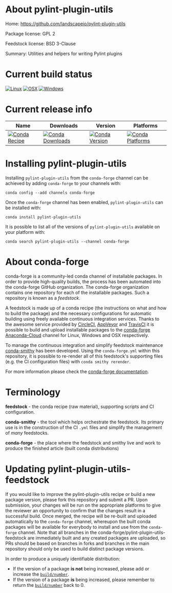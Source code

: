 About pylint-plugin-utils
=========================

Home: https://github.com/landscapeio/pylint-plugin-utils

Package license: GPL 2

Feedstock license: BSD 3-Clause

Summary: Utilities and helpers for writing Pylint plugins



Current build status
====================

[![Linux](https://img.shields.io/circleci/project/github/conda-forge/pylint-plugin-utils-feedstock/master.svg?label=Linux)](https://circleci.com/gh/conda-forge/pylint-plugin-utils-feedstock)
[![OSX](https://img.shields.io/travis/conda-forge/pylint-plugin-utils-feedstock/master.svg?label=macOS)](https://travis-ci.org/conda-forge/pylint-plugin-utils-feedstock)
[![Windows](https://img.shields.io/appveyor/ci/conda-forge/pylint-plugin-utils-feedstock/master.svg?label=Windows)](https://ci.appveyor.com/project/conda-forge/pylint-plugin-utils-feedstock/branch/master)

Current release info
====================

| Name | Downloads | Version | Platforms |
| --- | --- | --- | --- |
| [![Conda Recipe](https://img.shields.io/badge/recipe-pylint--plugin--utils-green.svg)](https://anaconda.org/conda-forge/pylint-plugin-utils) | [![Conda Downloads](https://img.shields.io/conda/dn/conda-forge/pylint-plugin-utils.svg)](https://anaconda.org/conda-forge/pylint-plugin-utils) | [![Conda Version](https://img.shields.io/conda/vn/conda-forge/pylint-plugin-utils.svg)](https://anaconda.org/conda-forge/pylint-plugin-utils) | [![Conda Platforms](https://img.shields.io/conda/pn/conda-forge/pylint-plugin-utils.svg)](https://anaconda.org/conda-forge/pylint-plugin-utils) |

Installing pylint-plugin-utils
==============================

Installing `pylint-plugin-utils` from the `conda-forge` channel can be achieved by adding `conda-forge` to your channels with:

```
conda config --add channels conda-forge
```

Once the `conda-forge` channel has been enabled, `pylint-plugin-utils` can be installed with:

```
conda install pylint-plugin-utils
```

It is possible to list all of the versions of `pylint-plugin-utils` available on your platform with:

```
conda search pylint-plugin-utils --channel conda-forge
```


About conda-forge
=================

conda-forge is a community-led conda channel of installable packages.
In order to provide high-quality builds, the process has been automated into the
conda-forge GitHub organization. The conda-forge organization contains one repository
for each of the installable packages. Such a repository is known as a *feedstock*.

A feedstock is made up of a conda recipe (the instructions on what and how to build
the package) and the necessary configurations for automatic building using freely
available continuous integration services. Thanks to the awesome service provided by
[CircleCI](https://circleci.com/), [AppVeyor](http://www.appveyor.com/)
and [TravisCI](https://travis-ci.org/) it is possible to build and upload installable
packages to the [conda-forge](https://anaconda.org/conda-forge)
[Anaconda-Cloud](http://docs.anaconda.org/) channel for Linux, Windows and OSX respectively.

To manage the continuous integration and simplify feedstock maintenance
[conda-smithy](http://github.com/conda-forge/conda-smithy) has been developed.
Using the ``conda-forge.yml`` within this repository, it is possible to re-render all of
this feedstock's supporting files (e.g. the CI configuration files) with ``conda smithy rerender``.

For more information please check the [conda-forge documentation](https://conda-forge.org/docs/).

Terminology
===========

**feedstock** - the conda recipe (raw material), supporting scripts and CI configuration.

**conda-smithy** - the tool which helps orchestrate the feedstock.
                   Its primary use is in the construction of the CI ``.yml`` files
                   and simplify the management of *many* feedstocks.

**conda-forge** - the place where the feedstock and smithy live and work to
                  produce the finished article (built conda distributions)


Updating pylint-plugin-utils-feedstock
======================================

If you would like to improve the pylint-plugin-utils recipe or build a new
package version, please fork this repository and submit a PR. Upon submission,
your changes will be run on the appropriate platforms to give the reviewer an
opportunity to confirm that the changes result in a successful build. Once
merged, the recipe will be re-built and uploaded automatically to the
`conda-forge` channel, whereupon the built conda packages will be available for
everybody to install and use from the `conda-forge` channel.
Note that all branches in the conda-forge/pylint-plugin-utils-feedstock are
immediately built and any created packages are uploaded, so PRs should be based
on branches in forks and branches in the main repository should only be used to
build distinct package versions.

In order to produce a uniquely identifiable distribution:
 * If the version of a package **is not** being increased, please add or increase
   the [``build/number``](http://conda.pydata.org/docs/building/meta-yaml.html#build-number-and-string).
 * If the version of a package **is** being increased, please remember to return
   the [``build/number``](http://conda.pydata.org/docs/building/meta-yaml.html#build-number-and-string)
   back to 0.
